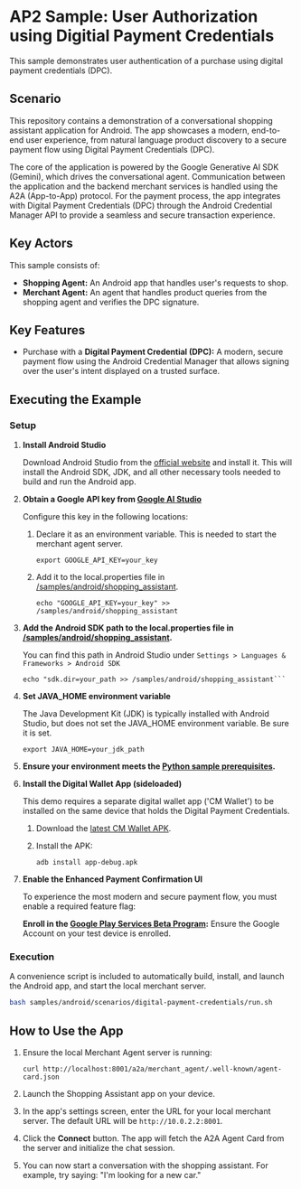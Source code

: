 # AP2 Sample: User Authorization using Digitial Payment Credentials

This sample demonstrates user authentication of a purchase using digital payment
credentials (DPC).

## Scenario

This repository contains a demonstration of a conversational shopping assistant
application for Android. The app showcases a modern, end-to-end user experience,
from natural language product discovery to a secure payment flow using Digital
Payment Credentials (DPC).

The core of the application is powered by the Google Generative AI SDK (Gemini),
which drives the conversational agent. Communication between the application and
the backend merchant services is handled using the A2A (App-to-App) protocol.
For the payment process, the app integrates with Digital Payment Credentials
(DPC) through the Android Credential Manager API to provide a seamless and
secure transaction experience.

## Key Actors

This sample consists of:

*   **Shopping Agent:** An Android app that handles user's requests to shop.
*   **Merchant Agent:** An agent that handles product queries from the shopping
    agent and verifies the DPC signature.

## Key Features

-   Purchase with a **Digital Payment Credential (DPC):** A modern, secure
    payment flow using the Android Credential Manager that allows signing over
    the user's intent displayed on a trusted surface.

## Executing the Example

### Setup

1.  **Install Android Studio**

    Download Android Studio from the
    [official website](https://developer.android.com/studio) and install it.
    This will install the Android SDK, JDK, and all other necessary tools needed
    to build and run the Android app.

2.  **Obtain a Google API key from
    [Google AI Studio](https://aistudio.google.com/apikey)**

    Configure this key in the following locations:

    1.  Declare it as an environment variable. This is needed to start the
        merchant agent server.

        ```
        export GOOGLE_API_KEY=your_key
        ```

    1.  Add it to the local.properties file in
        [/samples/android/shopping_assistant](/samples/android/shopping_assistant).

        ```
        echo "GOOGLE_API_KEY=your_key" >> /samples/android/shopping_assistant
        ```

3.  **Add the Android SDK path to the local.properties file in
    [/samples/android/shopping_assistant](/samples/android/shopping_assistant).**

    You can find this path in Android Studio under `Settings > Languages &
    Frameworks > Android SDK`

    ~~~
    echo "sdk.dir=your_path >> /samples/android/shopping_assistant```
    ~~~

4.  **Set JAVA_HOME environment variable**

    The Java Development Kit (JDK) is typically installed with Android Studio,
    but does not set the JAVA_HOME environment variable. Be sure it is set.

    ```
    export JAVA_HOME=your_jdk_path
    ```

5.  **Ensure your environment meets
    the [Python sample prerequisites](../../../python).**

6.  **Install the Digital Wallet App (sideloaded)**

    This demo requires a separate digital wallet app ('CM Wallet') to be
    installed on the same device that holds the Digital Payment Credentials.

    1.  Download the
        [latest CM Wallet APK](https://github.com/digitalcredentialsdev/CMWallet/actions?query=branch%3Amain).

    1.  Install the APK:

        ```
        adb install app-debug.apk
        ```

7.  **Enable the Enhanced Payment Confirmation UI**

    To experience the most modern and secure payment flow, you must enable a
    required feature flag:

    **Enroll in the
    [Google Play Services Beta Program](https://developers.google.com/android/guides/beta-program):**
    Ensure the Google Account on your test device is enrolled.

### Execution

A convenience script is included to automatically build, install, and launch the
Android app, and start the local merchant server.

```sh
bash samples/android/scenarios/digital-payment-credentials/run.sh
```

## How to Use the App

1.  Ensure the local Merchant Agent server is running:

    ```
    curl http://localhost:8001/a2a/merchant_agent/.well-known/agent-card.json
    ```

2.  Launch the Shopping Assistant app on your device.

3.  In the app's settings screen, enter the URL for your local merchant server.
    The default URL will be `http://10.0.2.2:8001`.

4.  Click the **Connect** button. The app will fetch the A2A Agent Card from the
    server and initialize the chat session.

5.  You can now start a conversation with the shopping assistant. For example,
    try saying: "I'm looking for a new car."
